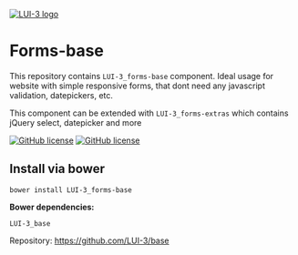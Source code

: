 [![LUI-3 logo](http://content.github.lui-3.cz/LUI-3_logo-small.png)](//lui-3.cz/)
# Forms-base
This repository contains `LUI-3_forms-base` component. Ideal usage for website with simple responsive forms, that dont need any javascript validation, datepickers, etc.

This component can be extended with `LUI-3_forms-extras` which contains jQuery select, datepicker and more


[![GitHub license](http://content.github.lui-3.cz/repo-design/button_docs.jpg)](//lui-3.cz/docs/component/forms-base/)
[![GitHub license](http://content.github.lui-3.cz/repo-design/button_releases.jpg)](https://github.com/LUI-3/forms-base/releases/latest)

## Install via bower
```bower
bower install LUI-3_forms-base
```
**Bower dependencies:**

```
LUI-3_base
```
Repository: https://github.com/LUI-3/base
